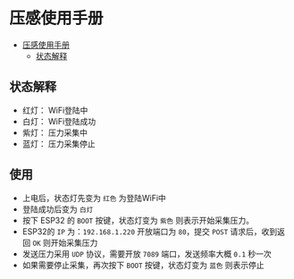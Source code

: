 # 压感使用手册

- [压感使用手册](#压感使用手册)
  - [状态解释](#状态解释)

## 状态解释

- 红灯： WiFi登陆中
- 白灯： WiFi登陆成功
- 紫灯： 压力采集中
- 蓝灯： 压力采集停止

## 使用

- 上电后，状态灯先变为 `红色` 为登陆WiFi中
- 登陆成功后变为 `白灯` 
- 按下 ESP32 的 `BOOT` 按键，状态灯变为 `紫色` 则表示开始采集压力。
- ESP32的 `IP` 为：`192.168.1.220` 开放端口为 `80`，提交 `POST` 请求后，收到返回 `OK` 则开始采集压力
- 发送压力采用 `UDP` 协议，需要开放 `7089` 端口，发送频率大概 `0.1` 秒一次
- 如果需要停止采集，再次按下 `BOOT` 按键，状态灯变为 `蓝色` 则表示停止
